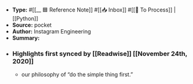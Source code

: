 - **Type:** #[[__ 🟦  Reference Note]] #[[📥 Inbox]] #[[📝 To Process]] | [[Python]]
- **Source:**  pocket
- **Author:** Instagram Engineering
- **Summary:**
- ### Highlights first synced by [[Readwise]] [[November 24th, 2020]]
    - our philosophy of “do the simple thing first.” 
